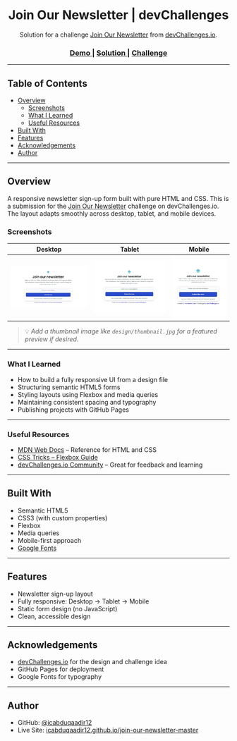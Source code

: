 <h1 align="center">Join Our Newsletter | devChallenges</h1>

<div align="center">
   Solution for a challenge <a href="https://devchallenges.io/challenges/llKNYzM9xi8d3RmykVf6" target="_blank">Join Our Newsletter</a> from <a href="https://devchallenges.io" target="_blank">devChallenges.io</a>.
</div>

<div align="center">
  <h3>
    <a href="https://icabduqaadir12.github.io/join-our-newsletter-master/">
      Demo
    </a>
    <span> | </span>
    <a href="https://github.com/icabduqaadir12/join-our-newsletter-master">
      Solution
    </a>
    <span> | </span>
    <a href="https://devchallenges.io/challenges/llKNYzM9xi8d3RmykVf6">
      Challenge
    </a>
  </h3>
</div>

---

## Table of Contents

- [Overview](#overview)
  - [Screenshots](#screenshots)
  - [What I Learned](#what-i-learned)
  - [Useful Resources](#useful-resources)
- [Built With](#built-with)
- [Features](#features)
- [Acknowledgements](#acknowledgements)
- [Author](#author)

---

## Overview

A responsive newsletter sign-up form built with pure HTML and CSS. This is a submission for the [Join Our Newsletter](https://devchallenges.io/challenges/llKNYzM9xi8d3RmykVf6) challenge on devChallenges.io. The layout adapts smoothly across desktop, tablet, and mobile devices.

### Screenshots

| Desktop                            | Tablet                            | Mobile                            |
|-----------------------------------|-----------------------------------|-----------------------------------|
| ![Desktop View](design/desktop.jpg) | ![Tablet View](design/tablet.jpg) | ![Mobile View](design/mobile.jpg) |

> 💡 *Add a thumbnail image like `design/thumbnail.jpg` for a featured preview if desired.*

---

### What I Learned

- How to build a fully responsive UI from a design file
- Structuring semantic HTML5 forms
- Styling layouts using Flexbox and media queries
- Maintaining consistent spacing and typography
- Publishing projects with GitHub Pages

---

### Useful Resources

- [MDN Web Docs](https://developer.mozilla.org/) – Reference for HTML and CSS
- [CSS Tricks – Flexbox Guide](https://css-tricks.com/snippets/css/a-guide-to-flexbox/)
- [devChallenges.io Community](https://discord.gg/devchallenges) – Great for feedback and learning

---

## Built With

- Semantic HTML5
- CSS3 (with custom properties)
- Flexbox
- Media queries
- Mobile-first approach
- [Google Fonts](https://fonts.google.com/)

---

## Features

- Newsletter sign-up layout
- Fully responsive: Desktop → Tablet → Mobile
- Static form design (no JavaScript)
- Clean, accessible design

---

## Acknowledgements

- [devChallenges.io](https://devchallenges.io) for the design and challenge idea
- GitHub Pages for deployment
- Google Fonts for typography

---

## Author

- GitHub: [@icabduqaadir12](https://github.com/icabduqaadir12)
- Live Site: [icabduqaadir12.github.io/join-our-newsletter-master](https://icabduqaadir12.github.io/join-our-newsletter-master/)
